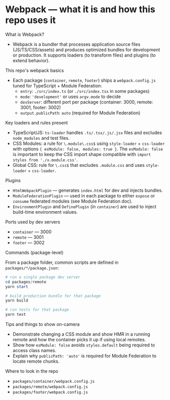 # Webpack — what it is and how this repo uses it

What is Webpack?

- Webpack is a bundler that processes application source files (JS/TS/CSS/assets) and produces optimized bundles for development or production. It supports loaders (to transform files) and plugins (to extend behavior).

This repo's webpack basics

- Each package (`container`, `remote`, `footer`) ships a `webpack.config.js` tuned for TypeScript + Module Federation:
  - `entry`: `./src/index.ts` (or `./src/index.tsx` in some packages)
  - `mode`: `'development'` or uses `argv.mode` to decide
  - `devServer`: different port per package (container: 3000, remote: 3001, footer: 3002)
  - `output.publicPath`: `auto` (required for Module Federation)

Key loaders and rules present

- TypeScript/JS: `ts-loader` handles `.ts/.tsx/.js/.jsx` files and excludes `node_modules` and test files.
- CSS Modules: a rule for `\.module\.css$` using `style-loader` + `css-loader` with options `{ esModule: false, modules: true }`. The `esModule: false` is important to keep the CSS import shape compatible with `import styles from './x.module.css'`.
- Global CSS: rule for `\.css$` that excludes `.module.css` and uses `style-loader` + `css-loader`.

Plugins

- `HtmlWebpackPlugin` — generates `index.html` for dev and injects bundles.
- `ModuleFederationPlugin` — used in each package to either `expose` or `consume` federated modules (see Module Federation doc).
- `EnvironmentPlugin` and `DefinePlugin` (in `container`) are used to inject build-time environment values.

Ports used by dev servers

- `container` — 3000
- `remote` — 3001
- `footer` — 3002

Commands (package-level)

From a package folder, common scripts are defined in `packages/*/package.json`:

```powershell
# run a single package dev server
cd packages/remote
yarn start

# build production bundle for that package
yarn build

# run tests for that package
yarn test
```

Tips and things to show on-camera

- Demonstrate changing a CSS module and show HMR in a running remote and how the container picks it up if using local remotes.
- Show how `esModule: false` avoids `styles.default` being required to access class names.
- Explain why `publicPath: 'auto'` is required for Module Federation to locate remote chunks.

Where to look in the repo

- `packages/container/webpack.config.js`
- `packages/remote/webpack.config.js`
- `packages/footer/webpack.config.js`